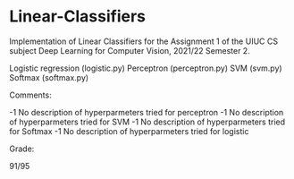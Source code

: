 # Linear-Classifiers
Implementation of Linear Classifiers for the Assignment 1 of the UIUC CS subject Deep Learning for Computer Vision, 2021/22 Semester 2.

Logistic regression (logistic.py)
Perceptron (perceptron.py)
SVM (svm.py)
Softmax (softmax.py)

Comments:

-1 No description of hyperparmeters tried for perceptron
-1 No description of hyperparmeters tried for SVM
-1 No description of hyperparmeters tried for Softmax
-1 No description of hyperparmeters tried for logistic

Grade:

91/95
